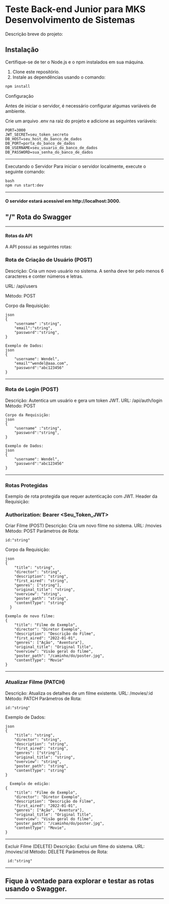 # Teste Back-end Junior para MKS Desenvolvimento de Sistemas

Descrição breve do projeto:

## Instalação

Certifique-se de ter o Node.js e o npm instalados em sua máquina.

1.  Clone este repositório.
2.  Instale as dependências usando o comando:

```bash
npm install
```
Configuração

Antes de iniciar o servidor, é necessário configurar algumas variáveis de ambiente.

Crie um arquivo .env na raiz do projeto e adicione as seguintes variáveis:

```dotenv
PORT=3000
JWT_SECRET=seu_token_secreto
DB_HOST=seu_host_do_banco_de_dados
DB_PORT=porta_do_banco_de_dados
DB_USERNAME=seu_usuario_do_banco_de_dados
DB_PASSWORD=sua_senha_do_banco_de_dados
```
---
Executando o Servidor
Para iniciar o servidor localmente, execute o seguinte comando:
```
bash
npm run start:dev
```
---
#### O servidor estará acessível em http://localhost:3000.
## "/" Rota do Swagger
---

#### Rotas da API
A API possui as seguintes rotas:

### Rota de Criação de Usuário (POST)
Descrição: Cria um novo usuário no sistema. A senha deve ter pelo menos 6 caracteres e conter números e letras.

URL: /api/users 

Método: POST

Corpo da Requisição:
```
json
{
    "username" :"string",
    "email":"string",
    "password":"string",
}

Exemplo de Dados:
json
{
    "username": Wendel",
    "email""wendel@aaa.com",
    "password":"abc123456"
}
```

----

### Rota de Login (POST)
Descrição: Autentica um usuário e gera um token JWT.
URL: /api/auth/login
Método: POST
```
Corpo da Requisição:
json
{
    "username" :"string",
    "password":"string",
}

Exemplo de Dados:
json
{
    "username": Wendel",
    "password":"abc123456"
}
```
---
### Rotas Protegidas
Exemplo de rota protegida que requer autenticação com JWT.
Header da Requisição:


### Authorization: Bearer <Seu_Token_JWT>

Criar Filme (POST)
Descrição: Cria um novo filme no sistema.
URL: /movies
Método: POST
Parâmetros de Rota:

```id:"string"```

Corpo da Requisição:
```
json
{
    "title": "string",
    "director": "string",
    "description": "string",
    "first_aired": "string",
    "genres": ["string"],
    "original_title": "string",
    "overview": "string",
    "poster_path": "string",
    "contentType": "string"
  }
  ```
```
Exemplo de novo filme:
{
    "title": "Filme de Exemplo",
    "director": "Diretor Exemplo",
    "description": "Descrição do Filme",
    "first_aired": "2022-01-01",
    "genres": ["Ação", "Aventura"],
    "original_title": "Original Title",
    "overview": "Visão geral do filme",
    "poster_path": "/caminho/do/poster.jpg",
    "contentType": "Movie"
}
```
---
### Atualizar Filme (PATCH)
Descrição: Atualiza os detalhes de um filme existente.
URL: /movies/:id
Método: PATCH
Parâmetros de Rota:

```id:"string"```

Exemplo de Dados:
```
json
{
    "title": "string",
    "director": "string",
    "description": "string",
    "first_aired": "string",
    "genres": ["string"],
    "original_title": "string",
    "overview": "string",
    "poster_path": "string",
    "contentType": "string"
}
```

```
  Exemplo de edição: 
{
    "title": "Filme de Exemplo",
    "director": "Diretor Exemplo",
    "description": "Descrição do Filme",
    "first_aired": "2022-01-01",
    "genres": ["Ação", "Aventura"],
    "original_title": "Original Title",
    "overview": "Visão geral do filme",
    "poster_path": "/caminho/do/poster.jpg",
    "contentType": "Movie",
}
```

---

Excluir Filme (DELETE)
Descrição: Exclui um filme do sistema.
URL: /movies/:id
Método: DELETE
Parâmetros de Rota:

```
 id:"string"
```

---
## Fique à vontade para explorar e testar as rotas usando o Swagger.
---
